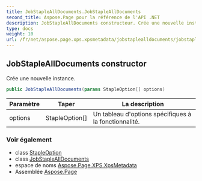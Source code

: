 ```yaml
---
title: JobStapleAllDocuments.JobStapleAllDocuments
second_title: Aspose.Page pour la référence de l'API .NET
description: JobStapleAllDocuments constructeur. Crée une nouvelle instance.
type: docs
weight: 10
url: /fr/net/aspose.page.xps.xpsmetadata/jobstaplealldocuments/jobstaplealldocuments/
---
```

## JobStapleAllDocuments constructor

Crée une nouvelle instance.

```csharp
public JobStapleAllDocuments(params StapleOption[] options)
```

| Paramètre | Taper | La description |
| --- | --- | --- |
| options | StapleOption[] | Un tableau d'options spécifiques à la fonctionnalité. |

### Voir également

* class [StapleOption](../../staple.stapleoption/)
* class [JobStapleAllDocuments](../)
* espace de noms [Aspose.Page.XPS.XpsMetadata](../../jobstaplealldocuments/)
* Assemblée [Aspose.Page](../../../)



